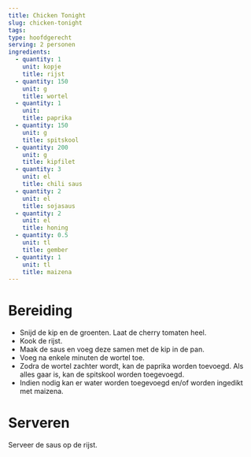 ```yaml
---
title: Chicken Tonight
slug: chicken-tonight
tags: 
type: hoofdgerecht
serving: 2 personen
ingredients:
  - quantity: 1
    unit: kopje
    title: rijst
  - quantity: 150
    unit: g
    title: wortel
  - quantity: 1
    unit: 
    title: paprika
  - quantity: 150
    unit: g
    title: spitskool
  - quantity: 200
    unit: g
    title: kipfilet
  - quantity: 3
    unit: el
    title: chili saus
  - quantity: 2
    unit: el
    title: sojasaus
  - quantity: 2
    unit: el
    title: honing
  - quantity: 0.5
    unit: tl
    title: gember
  - quantity: 1
    unit: tl
    title: maizena
---
```


# Bereiding

- Snijd de kip en de groenten. Laat de cherry tomaten heel.
- Kook de rijst.
- Maak de saus en voeg deze samen met de kip in de pan.
- Voeg na enkele minuten de wortel toe. 
- Zodra de wortel zachter wordt, kan de paprika worden toevoegd. Als alles gaar is, kan de spitskool worden toegevoegd.
- Indien nodig kan er water worden toegevoegd en/of worden ingedikt met maizena.

# Serveren

Serveer de saus op de rijst.